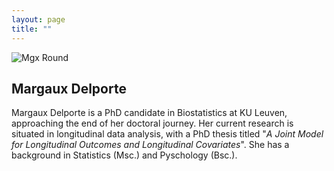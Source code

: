 ```yaml
---
layout: page
title: ""
---
```

<!-- Google tag (gtag.js) -->
<script async src="https://www.googletagmanager.com/gtag/js?id=G-P52QC73R53"></script>
<script>
  window.dataLayer = window.dataLayer || [];
  function gtag(){dataLayer.push(arguments);}
  gtag('js', new Date());

  gtag('config', 'G-P52QC73R53');
</script>

![Mgx Round](https://github.com/MargauxDelporte/MargauxDelporte.github.io/assets/51527029/c41a0d2b-9b65-4370-b157-eed7ec8d7be7)

## Margaux Delporte

Margaux Delporte is a PhD candidate in Biostatistics at KU Leuven, approaching the end of her doctoral journey. Her current research is situated in longitudinal data analysis, with a PhD thesis titled "_A Joint Model for Longitudinal Outcomes and Longitudinal Covariates_". She has a background in Statistics (Msc.) and Pyschology (Bsc.).


